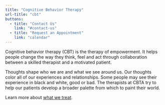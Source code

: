 ```yaml
---
title: "Cognitive Behavior Therapy"
url-title: "cbt"
buttons:
  - title: "Contact Us"
    link: "#contact-us"
  - title: "Request an Appointment"
    link: "calendar"
---
```

 Cognitive behavior therapy (CBT) is the therapy of empowerment. It helps people change the way they think, feel and act through collaboration between a skilled therapist and a motivated patient.

Thoughts shape who we are and what we see around us. Our thoughts color all of our experiences and relationships. Some people may see their experience in black and white, good or bad. The therapists at CBTA try to help our patients develop a broader palette from which to paint their world.

Learn more about <a href="/treatments">what we treat</a>.